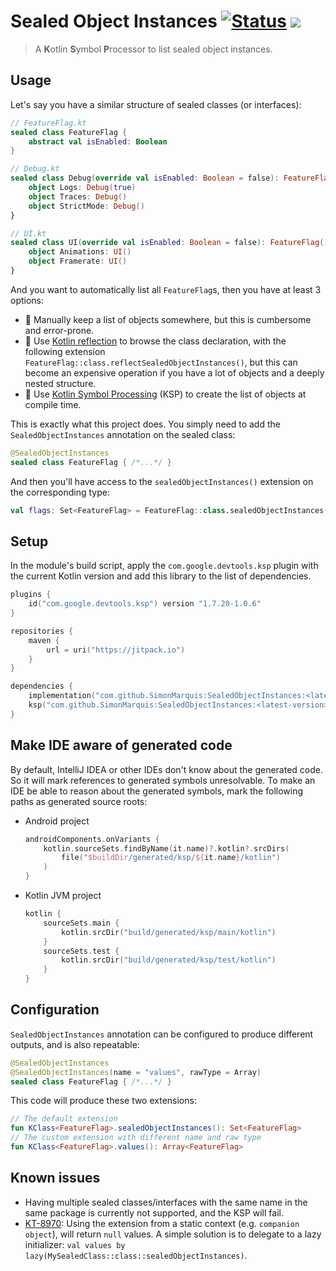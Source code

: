 # Sealed Object Instances [![Status](https://github.com/SimonMarquis/SealedObjectInstances/actions/workflows/build.yml/badge.svg)](https://github.com/SimonMarquis/SealedObjectInstances/actions/workflows/build.yml) [![](https://jitpack.io/v/SimonMarquis/SealedObjectInstances.svg)](https://jitpack.io/#SimonMarquis/SealedObjectInstances)


> A **K**otlin **S**ymbol **P**rocessor to list sealed object instances.

## Usage

Let's say you have a similar structure of sealed classes (or interfaces):

```kotlin
// FeatureFlag.kt
sealed class FeatureFlag {
    abstract val isEnabled: Boolean
}
```

```kotlin
// Debug.kt
sealed class Debug(override val isEnabled: Boolean = false): FeatureFlag() {
    object Logs: Debug(true)
    object Traces: Debug()
    object StrictMode: Debug()
}
```

```kotlin
// UI.kt
sealed class UI(override val isEnabled: Boolean = false): FeatureFlag() {
    object Animations: UI()
    object Framerate: UI()
}
```

And you want to automatically list all `FeatureFlag`s, then you have at least 3 options:
- 🙅 Manually keep a list of objects somewhere, but this is cumbersome and error-prone.
- 🤷 Use [Kotlin reflection](https://kotlinlang.org/docs/reflection.html) to browse the class declaration, with the following extension `FeatureFlag::class.reflectSealedObjectInstances()`, but this can become an expensive operation if you have a lot of objects and a deeply nested structure.
- 🙆 Use [Kotlin Symbol Processing](https://kotlinlang.org/docs/ksp-overview.html) (KSP) to create the list of objects at compile time.

This is exactly what this project does.
You simply need to add the `SealedObjectInstances` annotation on the sealed class:

```kotlin
@SealedObjectInstances
sealed class FeatureFlag { /*...*/ }
```

And then you'll have access to the `sealedObjectInstances()` extension on the corresponding type:

```kotlin
val flags: Set<FeatureFlag> = FeatureFlag::class.sealedObjectInstances()
```

## Setup

In the module's build script, apply the `com.google.devtools.ksp` plugin with the current Kotlin version and add this library to the list of dependencies.

```kotlin
plugins {
    id("com.google.devtools.ksp") version "1.7.20-1.0.6"
}

repositories {
    maven {
        url = uri("https://jitpack.io")
    }
}

dependencies {
    implementation("com.github.SimonMarquis:SealedObjectInstances:<latest-version>")
    ksp("com.github.SimonMarquis:SealedObjectInstances:<latest-version>")
}
```

## Make IDE aware of generated code

By default, IntelliJ IDEA or other IDEs don't know about the generated code. So it will mark references to generated symbols unresolvable. To make an IDE be able to reason about the generated symbols, mark the following paths as generated source roots:

- Android project
  ```kotlin
  androidComponents.onVariants {
      kotlin.sourceSets.findByName(it.name)?.kotlin?.srcDirs(
          file("$buildDir/generated/ksp/${it.name}/kotlin")
      )
  }
  ```
- Kotlin JVM project
  ```kotlin
  kotlin {
      sourceSets.main {
          kotlin.srcDir("build/generated/ksp/main/kotlin")
      }
      sourceSets.test {
          kotlin.srcDir("build/generated/ksp/test/kotlin")
      }
  }
  ```

## Configuration

`SealedObjectInstances` annotation can be configured to produce different outputs, and is also repeatable:

```kotlin
@SealedObjectInstances
@SealedObjectInstances(name = "values", rawType = Array)
sealed class FeatureFlag { /*...*/ }
```

This code will produce these two extensions:

```kotlin
// The default extension
fun KClass<FeatureFlag>.sealedObjectInstances(): Set<FeatureFlag>
// The custom extension with different name and raw type
fun KClass<FeatureFlag>.values(): Array<FeatureFlag>
```

## Known issues

- Having multiple sealed classes/interfaces with the same name in the same package is currently not supported, and the KSP will fail.
- [KT-8970](https://youtrack.jetbrains.com/issue/KT-8970/Object-is-uninitialized-null-when-accessed-from-static-context-ex-companion-object-with-initialization-loop): Using the extension from a static context (e.g. `companion object`), will return `null` values. A simple solution is to delegate to a lazy initializer: `val values by lazy(MySealedClass::class::sealedObjectInstances)`.
